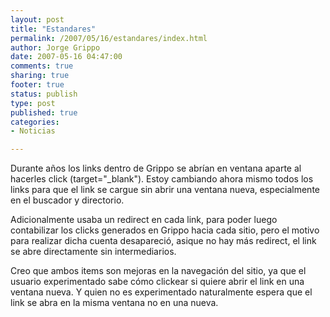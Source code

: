 ```yaml
--- 
layout: post
title: "Estandares"
permalink: /2007/05/16/estandares/index.html
author: Jorge Grippo
date: 2007-05-16 04:47:00
comments: true
sharing: true
footer: true
status: publish
type: post
published: true
categories: 
- Noticias

---
```

<!-- 36 -->
Durante años los links dentro de Grippo se abrían en ventana aparte al hacerles click (target="_blank"). Estoy cambiando ahora mismo todos los links para que el link se cargue sin abrir una ventana nueva, especialmente en el buscador y directorio.

Adicionalmente usaba un redirect en cada link, para poder luego contabilizar los clicks generados en Grippo hacia cada sitio, pero el motivo para realizar dicha cuenta desapareció, asique no hay más redirect, el link se abre directamente sin intermediarios.

Creo que ambos items son mejoras en la navegación del sitio, ya que el usuario experimentado sabe cómo clickear si quiere abrir el link en una ventana nueva. Y quien no es experimentado naturalmente espera que el link se abra en la misma ventana no en una nueva.


